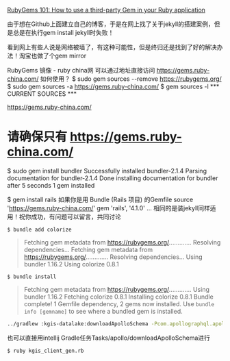 [RubyGems 101: How to use a third-party Gem in your Ruby application](https://medium.com/@gratefulcheddar/rubygems-101-how-to-use-a-third-party-gem-in-your-ruby-application-37249529dbc7)


由于想在Github上面建立自己的博客，于是在网上找了关于jekyll的搭建案例，但是总是在执行gem install jekyll时失败！

看到网上有些人说是网络被墙了，有这种可能性，但是终归还是找到了好的解决办法！淘宝也做了个gem mirror

RubyGems 镜像 - ruby china网
可以通过地址直接访问 https://gems.ruby-china.com/
如何使用？
$ sudo gem sources --remove https://rubygems.org/
$ sudo gem sources -a https://gems.ruby-china.com/
$ gem sources -l
*** CURRENT SOURCES ***

https://gems.ruby-china.com/
# 请确保只有 https://gems.ruby-china.com/

$ sudo gem install bundler
Successfully installed bundler-2.1.4
Parsing documentation for bundler-2.1.4
Done installing documentation for bundler after 5 seconds
1 gem installed

$ gem install rails
如果你是用 Bundle (Rails 项目) 的Gemfile
source 'https://gems.ruby-china.com/'
gem 'rails', '4.1.0'
...
相同的是装jekyll同样适用！祝你成功，有问题可以留言，共同讨论


```
$ bundle add colorize
```
> Fetching gem metadata from https://rubygems.org/.............
> Resolving dependencies...
> Fetching gem metadata from https://rubygems.org/.............
> Resolving dependencies...
> Using bundler 1.16.2
> Using colorize 0.8.1

```
$ bundle install
```
> Fetching gem metadata from https://rubygems.org/.............
> Using bundler 1.16.2
> Fetching colorize 0.8.1
> Installing colorize 0.8.1
> Bundle complete! 1 Gemfile dependency, 2 gems now installed.
> Use `bundle info [gemname]` to see where a bundled gem is installed.


```bash
../gradlew :kgis-datalake:downloadApolloSchema -Pcom.apollographql.apollo.endpoint=http://localhost:8080/graphql -Pcom.apollographql.apollo.schema=ruby/kgis-dgschema.json
```
也可以直接用intellij Gradle任务Tasks/apollo/downloadApolloSchema进行

```
$ ruby kgis_client_gen.rb
```